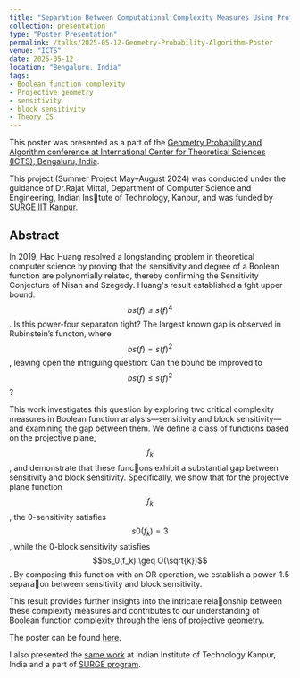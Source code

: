 ```yaml
---
title: "Separation Between Computational Complexity Measures Using Projective Geometry"
collection: presentation
type: "Poster Presentation"
permalink: /talks/2025-05-12-Geometry-Probability-Algorithm-Poster
venue: "ICTS"
date: 2025-05-12
location: "Bengaluru, India"
tags:
- Boolean function complexity
- Projective geometry
- sensitivity
- block sensitivity
- Theory CS
---
```

This poster was presented as a part of the [Geometry Probability and Algorithm conference at International Center for Theoretical Sciences (ICTS), Bengaluru, India](https://www.icts.res.in/discussion-meeting/gpa25).

This project (Summer Project May–August 2024) was conducted under the guidance of Dr.Rajat Mittal, Department of Computer Science and Engineering, Indian Ins􀆟tute of Technology, Kanpur,
and was funded by [SURGE IIT Kanpur](https://surge.iitk.ac.in/).

## Abstract 

In 2019, Hao Huang resolved a longstanding problem in theoretical computer science by proving that the sensitivity and degree of a Boolean function are polynomially related, thereby confirming the Sensitivity Conjecture of Nisan and Szegedy. 
Huang's result established a tght upper bound: $$bs(f) \leq s(f)^4$$. Is this power-four separaton tight? 
The largest known gap is observed in Rubinstein’s functon, where $$bs(f) = s(f)^2$$, leaving open the intriguing question: Can the bound be improved to $$bs(f) \leq s(f)^2$$?

This work investigates this question by exploring two critical complexity measures in Boolean function
analysis—sensitivity and block sensitivity—and examining the gap between them. We define a class of
functions based on the projective plane, $$f_k$$, and demonstrate that these func􀆟ons exhibit a substantial
gap between sensitivity and block sensitivity. Specifically, we show that for the projective plane function
$$f_k$$, the 0-sensitivity satisfies $$s0(f_k) = 3$$, while the 0-block sensitivity satisfies $$bs_0(f_k) \geq O(\sqrt{k})$$. By
composing this function with an OR operation, we establish a power-1.5 separa􀆟on between sensitivity and block sensitivity.

This result provides further insights into the intricate rela􀆟onship between these complexity measures and contributes to our understanding of Boolean function complexity through the lens of projective geometry.

The poster can be found [here](https://drive.google.com/file/d/12RBbzTgXh7OjjndJBNmTCYcLM18iNETI/view?usp=sharing).

I also presented the [same work](https://drive.google.com/file/d/1fBrKfE7NWp37-XNxUo1bEUHHYdj0dr3p/view?usp=sharing) at Indian Institute of Technology Kanpur, India and a part of [SURGE program](https://surge.iitk.ac.in/). 
